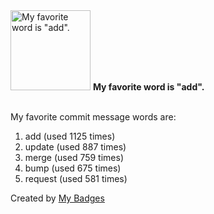 <img src="https://my-badges.github.io/my-badges/favorite-word.png" alt="My favorite word is &quot;add&quot;." title="My favorite word is &quot;add&quot;." width="128">
<strong>My favorite word is &quot;add&quot;.</strong>
<br><br>

My favorite commit message words are:

1. add (used 1125 times)
2. update (used 887 times)
3. merge (used 759 times)
4. bump (used 675 times)
5. request (used 581 times)


Created by <a href="https://github.com/my-badges/my-badges">My Badges</a>